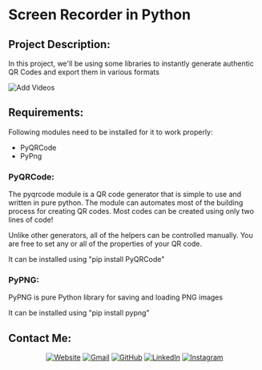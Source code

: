 # Screen Recorder in Python

## Project Description:
In this project, we'll be using some libraries to instantly generate authentic QR Codes and export them in various formats

![Add Videos]()

## Requirements:
Following modules need to be installed for it to work properly:
- PyQRCode
- PyPng

### PyQRCode:
The pyqrcode module is a QR code generator that is simple to use and written in pure python. The module can automates most of the building process for creating QR codes. Most codes can be created using only two lines of code!

Unlike other generators, all of the helpers can be controlled manually. You are free to set any or all of the properties of your QR code.

It can be installed using "pip install PyQRCode"


### PyPNG:
PyPNG is pure Python library for saving and loading PNG images

It can be installed using "pip install pypng"


## Contact Me: 
<p align="center">
  <a href="http://www.hxndev.com/"><img src="https://img.icons8.com/bubbles/50/000000/web.png" alt="Website"/></a>
	<a href="mailto:chhxnshah@gmail.com"><img src="https://img.icons8.com/bubbles/50/000000/gmail.png" alt="Gmail"/></a>
	<a href="https://github.com/HxnDev"><img src="https://img.icons8.com/bubbles/50/000000/github.png" alt="GitHub"/></a>
	<a href="https://www.linkedin.com/in/hassan-shahzad-2a6617212/"><img src="https://img.icons8.com/bubbles/50/000000/linkedin.png" alt="LinkedIn"/></a>
	<a href="https://www.instagram.com/hxn_photography/?hl=en"><img src="https://img.icons8.com/bubbles/50/000000/instagram.png" alt="Instagram"/></a>
	
</p>
